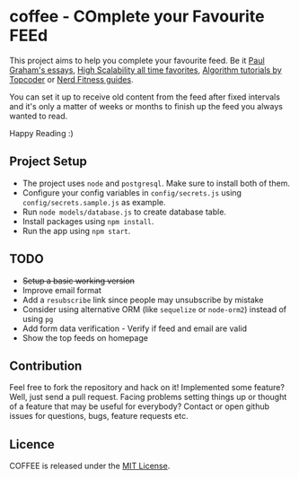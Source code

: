 # coffee - COmplete your Favourite FEEd

This project aims to help you complete your favourite feed. Be it [Paul Graham's essays](http://www.paulgraham.com/articles.html), [High Scalability all time favorites](http://highscalability.com/all-time-favorites/), [Algorithm tutorials by Topcoder](https://www.topcoder.com/community/data-science/data-science-tutorials/) or [Nerd Fitness guides](http://www.nerdfitness.com/resources/).

You can set it up to receive old content from the feed after fixed intervals and it's only a matter of weeks or months to finish up the feed you always wanted to read.

Happy Reading :)

## Project Setup
* The project uses `node` and `postgresql`. Make sure to install both of them.
* Configure your config variables in `config/secrets.js` using `config/secrets.sample.js` as example.
* Run `node models/database.js` to create database table.
* Install packages using `npm install`.
* Run the app using `npm start`.

## TODO
* ~~Setup a basic working version~~
* Improve email format
* Add a `resubscribe` link since people may unsubscribe by mistake
* Consider using alternative ORM (like `sequelize` or `node-orm2`) instead of using `pg`
* Add form data verification - Verify if feed and email are valid
* Show the top feeds on homepage

## Contribution
Feel free to fork the repository and hack on it! Implemented some feature? Well, just send a pull request. Facing problems setting things up or thought of a feature that may be useful for everybody? Contact or open github issues for questions, bugs, feature requests etc.

## Licence
COFFEE is released under the [MIT License](http://opensource.org/licenses/MIT).
